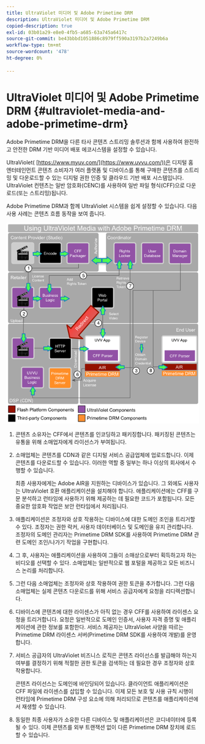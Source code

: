 ```yaml
---
title: UltraViolet 미디어 및 Adobe Primetime DRM
description: UltraViolet 미디어 및 Adobe Primetime DRM
copied-description: true
exl-id: 03b01a29-e8e0-4fb5-a685-63a745a6417c
source-git-commit: be43bbbd1051886c8979ff590a3197b2a7249b6a
workflow-type: tm+mt
source-wordcount: '478'
ht-degree: 0%

---
```


# UltraViolet 미디어 및 Adobe Primetime DRM {#ultraviolet-media-and-adobe-primetime-drm}

Adobe Primetime DRM을 다른 타사 콘텐츠 스트리밍 솔루션과 함께 사용하여 완전하고 안전한 DRM 기반 미디어 배포 에코시스템을 설정할 수 있습니다.

UltraViolet( [https://www.myuv.com/](https://www.uvvu.com/))은 디지털 홈 엔터테인먼트 콘텐츠 소비자가 여러 플랫폼 및 디바이스를 통해 구매한 콘텐츠를 스트리밍 및 다운로드할 수 있는 디지털 권한 인증 및 클라우드 기반 배포 시스템입니다. UltraViolet 컨텐츠는 일반 암호화(CENC)를 사용하여 일반 파일 형식(CFF)으로 다운로드(또는 스트리밍)됩니다.

Adobe Primetime DRM과 함께 UltraViolet 시스템을 쉽게 설정할 수 있습니다. 다음 사용 사례는 콘텐츠 흐름 동작을 보여 줍니다.

<!--<a id="fig_cxy_dc2_44"></a>-->

![](assets/AdobeUV_web.png)

1. 콘텐츠 소유자는 CFF에서 콘텐츠를 인코딩하고 패키징합니다. 패키징된 콘텐츠는 유통을 위해 소매업자에게 라이선스가 부여됩니다.
1. 소매업체는 콘텐츠를 CDN과 같은 디지털 서비스 공급업체에 업로드합니다. 이제 콘텐츠를 다운로드할 수 있습니다. 이러한 역할 중 일부는 하나 이상의 회사에서 수행할 수 있습니다.

   최종 사용자에게는 Adobe AIR을 지원하는 디바이스가 있습니다. 그 외에도 사용자는 UltraViolet 호환 애플리케이션을 설치해야 합니다. 애플리케이션에는 CFF를 구문 분석하고 런타임에 사용하기 위해 제공하는 데 필요한 코드가 포함됩니다. 모든 중요한 암호화 작업은 보안 런타임에서 처리됩니다.
1. 애플리케이션은 조정자와 상호 작용하는 디바이스에 대한 도메인 조인을 트리거할 수 있다. 조정자는 권한 락커, 사용자 데이터베이스 및 도메인을 유지 관리합니다. 조정자의 도메인 관리자는 Primetime DRM SDK를 사용하여 Primetime DRM 관련 도메인 조인/나가기 작업을 구현합니다.
1. 그 후, 사용자는 애플리케이션을 사용하여 그들이 소매상으로부터 획득하고자 하는 비디오를 선택할 수 있다. 소매업체는 일반적으로 웹 포털을 제공하고 모든 비즈니스 논리를 처리합니다.
1. 그런 다음 소매업체는 조정자와 상호 작용하여 권한 토큰을 추가합니다. 그런 다음 소매업체는 실제 콘텐츠 다운로드를 위해 서비스 공급자에게 요청을 리디렉션합니다.
1. 디바이스에 콘텐츠에 대한 라이센스가 아직 없는 경우 CFF를 사용하여 라이센스 요청을 트리거합니다. 요청은 일반적으로 도메인 인증서, 사용자 자격 증명 및 애플리케이션에 관한 정보를 포함한다. 서비스 제공자는 UltraViolet 사양을 따르는 Primetime DRM 라이센스 서버(Primetime DRM SDK를 사용하여 개발)를 운영합니다.
1. 서비스 공급자의 UltraViolet 비즈니스 로직은 콘텐츠 라이선스를 발급해야 하는지 여부를 결정하기 위해 적절한 권한 토큰을 검색하는 데 필요한 경우 조정자와 상호 작용합니다.

   콘텐츠 라이선스는 도메인에 바인딩되어 있습니다. 클라이언트 애플리케이션은 CFF 파일에 라이센스를 삽입할 수 있습니다. 이제 모든 보호 및 사용 규칙 시행이 런타임에 Primetime DRM 구성 요소에 의해 처리되므로 콘텐츠를 애플리케이션에서 재생할 수 있습니다.
1. 동일한 최종 사용자가 소유한 다른 디바이스 및 애플리케이션은 코디네이터에 등록될 수 있다. 이제 콘텐츠를 외부 트랜잭션 없이 다른 Primetime DRM 장치에 로드할 수 있습니다.

